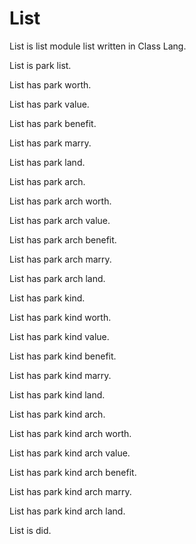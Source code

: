 # List

List is list module list written in Class Lang.

List is park list.

List has park worth.

List has park value.

List has park benefit.

List has park marry.

List has park land.

List has park arch.

List has park arch worth.

List has park arch value.

List has park arch benefit.

List has park arch marry.

List has park arch land.

List has park kind.

List has park kind worth.

List has park kind value.

List has park kind benefit.

List has park kind marry.

List has park kind land.

List has park kind arch.

List has park kind arch worth.

List has park kind arch value.

List has park kind arch benefit.

List has park kind arch marry.

List has park kind arch land.

List is did.